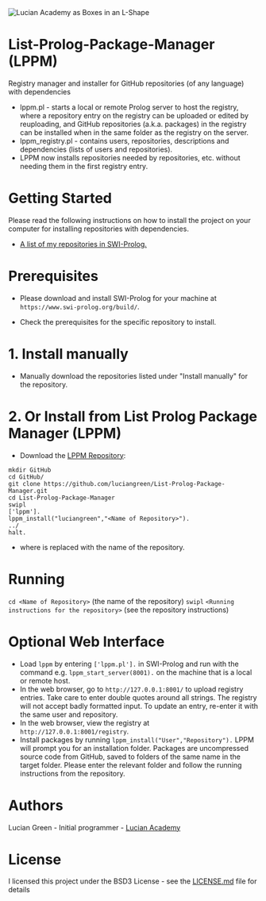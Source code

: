 <img src="https://1.bp.blogspot.com/-9hHH7JvCF7A/XngF6CFvkaI/AAAAAAAAHaI/UNHd5hvUetwGiLLIi74MkLYkpUce8H3iACLcBGAsYHQ/s1600/Screen%2BShot%2B2020-03-23%2Bat%2B11.36.26%2Bam.png" alt="Lucian Academy as Boxes in an L-Shape">

# List-Prolog-Package-Manager (LPPM)

Registry manager and installer for GitHub repositories (of any language) with dependencies

* lppm.pl - starts a local or remote Prolog server to host the registry, where a repository entry on the registry can be uploaded or edited by reuploading, and GitHub repositories (a.k.a. packages) in the registry can be installed when in the same folder as the registry on the server.
* lppm_registry.pl - contains users, repositories, descriptions and dependencies (lists of users and repositories).
* LPPM now installs repositories needed by repositories, etc. without needing them in the first registry entry.

# Getting Started

Please read the following instructions on how to install the project on your computer for installing repositories with dependencies.

* <a href="https://github.com/luciangreen">A list of my repositories in SWI-Prolog.</a>

# Prerequisites

* Please download and install SWI-Prolog for your machine at `https://www.swi-prolog.org/build/`.

* Check the prerequisites for the specific repository to install.

# 1. Install manually

* Manually download the repositories listed under "Install manually" for the repository.

# 2. Or Install from List Prolog Package Manager (LPPM)

* Download the <a href="https://github.com/luciangreen/List-Prolog-Package-Manager">LPPM Repository</a>:

```
mkdir GitHub
cd GitHub/
git clone https://github.com/luciangreen/List-Prolog-Package-Manager.git
cd List-Prolog-Package-Manager
swipl
['lppm'].
lppm_install("luciangreen","<Name of Repository>").
../
halt.
```

* where <Name of Repository> is replaced with the name of the repository.

# Running

`cd <Name of Repository>` (the name of the repository)
`swipl`
`<Running instructions for the repository>` (see the repository instructions)

# Optional Web Interface

* Load `lppm` by entering `['lppm.pl'].` in SWI-Prolog and run with the command e.g. `lppm_start_server(8001).` on the machine that is a local or remote host.
* In the web browser, go to `http://127.0.0.1:8001/` to upload registry entries.  Take care to enter double quotes around all strings.  The registry will not accept badly formatted input.  To update an entry, re-enter it with the same user and repository.
* In the web browser, view the registry at `http://127.0.0.1:8001/registry`.
* Install packages by running `lppm_install("User","Repository").`  LPPM will prompt you for an installation folder.  Packages are uncompressed source code from GitHub, saved to folders of the same name in the target folder.  Please enter the relevant folder and follow the running instructions from the repository.

# Authors

Lucian Green - Initial programmer - <a href="https://www.lucianacademy.com/">Lucian Academy</a>

# License

I licensed this project under the BSD3 License - see the <a href="LICENSE">LICENSE.md</a> file for details



